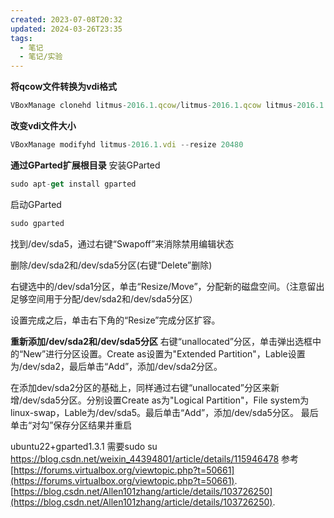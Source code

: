 ```yaml
---
created: 2023-07-08T20:32
updated: 2024-03-26T23:35
tags:
  - 笔记
  - 笔记/实验
---
```


**将qcow文件转换为vdi格式**
```javascript
VBoxManage clonehd litmus-2016.1.qcow/litmus-2016.1.qcow litmus-2016.1.vdi --format VDI --variant Standard
```

**改变vdi文件大小**
```javascript
VBoxManage modifyhd litmus-2016.1.vdi --resize 20480
```
**通过GParted扩展根目录**
安装GParted
```javascript
sudo apt-get install gparted
```
启动GParted
```javascript
sudo gparted
```
找到/dev/sda5，通过右键“Swapoff”来消除禁用编辑状态

删除/dev/sda2和/dev/sda5分区(右键“Delete”删除)

右键选中的/dev/sda1分区，单击“Resize/Move”，分配新的磁盘空间。（注意留出足够空间用于分配/dev/sda2和/dev/sda5分区）

设置完成之后，单击右下角的“Resize”完成分区扩容。

**重新添加/dev/sda2和/dev/sda5分区**
右键“unallocated”分区，单击弹出选框中的“New”进行分区设置。Create as设置为"Extended Partition"，Lable设置为/dev/sda2，最后单击“Add”，添加/dev/sda2分区。

在添加dev/sda2分区的基础上，同样通过右键“unallocated”分区来新增/dev/sda5分区。分别设置Create as为"Logical Partition"，File system为linux-swap，Lable为/dev/sda5。最后单击“Add”，添加/dev/sda5分区。
最后单击“对勾”保存分区结果并重启

ubuntu22+gparted1.3.1
需要sudo su
https://blog.csdn.net/weixin_44394801/article/details/115946478
参考
 [https://forums.virtualbox.org/viewtopic.php?t=50661](https://forums.virtualbox.org/viewtopic.php?t=50661).
  [https://blog.csdn.net/Allen101zhang/article/details/103726250](https://blog.csdn.net/Allen101zhang/article/details/103726250).